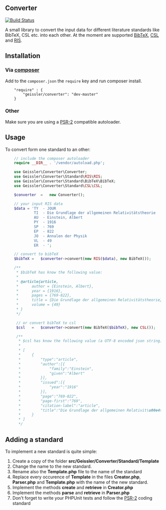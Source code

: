 ## Converter
[![Build Status](https://travis-ci.org/geissler/converter.png?branch=master)](https://travis-ci.org/geissler/converter)

A small library to convert the input data for different literature standards like BibTeX, CSL etc. into each other.
At the moment are supported [BibTeX](http://en.wikipedia.org/wiki/BibTeX "BibTeX"),
[CSL](http://citationstyles.org/ "CSL") and [RIS](http://en.wikipedia.org/wiki/RIS_\(file_format\) "RIS").

## Installation
### Via [composer](http://getcomposer.org/ "composer")
Add to the `composer.json` the `require` key and run composer install.
```
    "require" : {
        "geissler/converter": "dev-master"
    }
```
### Other
Make sure you are using a
[PSR-2](https://github.com/php-fig/fig-standards/blob/master/accepted/PSR-2-coding-style-guide.md "PSR-2")
compatible autoloader.

## Usage
To convert form one standard to an other:
```php
    // include the composer autoloader
    require __DIR__ . '/vendor/autoload.php';

    use Geissler\Converter\Converter;
    use Geissler\Converter\Standard\RIS\RIS;
    use Geissler\Converter\Standard\BibTeX\BibTeX;
    use Geissler\Converter\Standard\CSL\CSL;

    $converter  =   new Converter();

    // your input RIS data
    $data = 'TY  - JOUR
             TI  - Die Grundlage der allgemeinen Relativitätstheorie
             AU  - Einstein, Albert
             PY  - 1916
             SP  - 769
             EP  - 822
             JO  - Annalen der Physik
             VL  - 49
             ER  - ';

    // convert to bibTeX
    $bibTeX =   $converter->convert(new RIS($data), new BibTeX());

    /**
     * $bibTeX has know the following value:
     *
     * @article{article,
     *      author = {Einstein, Albert},
     *      year = {1916},
     *      pages = {769-822},
     *      title = {Die Grundlage der allgemeinen Relativitätstheorie},
     *      volume = {49}
     * }
     */

     // or convert bibTeX to csl
     $csl   =   $converter->convert(new BibTeX($bibTeX), new CSL());

     /**
      * $csl has know the following value (a UTF-8 encoded json string):
      *
      * [
      *     {
      *         "type":"article",
      *         "author":[{
      *             "family":"Einstein",
      *             "given":"Albert"
      *         }],
      *         "issued":[{
      *             "year":"1916"
      *         }],
      *         "page":"769-822",
      *         "page-first":"769",
      *         "citation-label":"article",
      *         "title":"Die Grundlage der allgemeinen Relativit\u00e4tstheorie"
      *     }
      * ]
      */

```

## Adding a standard
To implement a new standard is quite simple:

1. Create a copy of the folder **src/Geissler/Converter/Standard/Template**
2. Change the name to the new standard.
3. Rename also the **Template.php** file to the name of the standard
4. Replace every occurence of **Template** in the files **Creator.php**, **Parser.php** and **Template.php** with the
 name of the new standard.
5. Implement the methods **create** and **retrieve** in **Creator.php**
6. Implement the methods **parse** and **retrieve** in **Parser.php**
7. Don't forget to write your PHPUnit tests and follow the
[PSR-2](https://github.com/php-fig/fig-standards/blob/master/accepted/PSR-2-coding-style-guide.md "PSR-2") coding
standard
